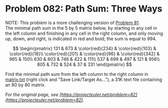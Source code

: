 # Problem 082: Path Sum: Three Ways
  
NOTE: This problem is a more challenging version of [Problem 81](https://projecteuler.net/problem=81).  
The minimal path sum in the $5$ by $5$ matrix below, by starting in any cell in the left column and finishing in any cell in the right column, and only moving up, down, and right, is indicated in red and bold; the sum is equal to $994$.  
  
$$  
\begin{pmatrix}  
131 & 673 & \color{red}{234} & \color{red}{103} & \color{red}{18}\\  
\color{red}{201} & \color{red}{96} & \color{red}{342} & 965 & 150\\  
630 & 803 & 746 & 422 & 111\\  
537 & 699 & 497 & 121 & 956\\  
805 & 732 & 524 & 37 & 331  
\end{pmatrix}  
$$  
  
Find the minimal path sum from the left column to the right column in [matrix.txt](./matrix.txt) (right click and "Save Link/Target As..."), a 31K text file containing an $80$ by $80$ matrix.  

*For the original page, see [https://projecteuler.net/problem=82](https://projecteuler.net/problem=82).*

